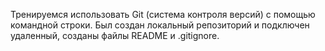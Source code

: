 Тренируемся использовать Git (система контроля версий) с помощью командной строки. Был создан локальный репозиторий и подключен удаленный, созданы файлы README и .gitignore.
